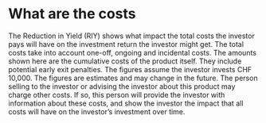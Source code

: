 # What are the costs

The Reduction in Yield (RIY) shows what impact the total costs the investor pays will have on the investment return the investor might get. The total costs take into account one-off, ongoing and incidental costs. The amounts shown here are the cumulative costs of the product itself. They include potential early exit penalties. The figures assume the investor invests CHF 10,000. The figures are estimates and may change in the future. The person selling to the investor or advising the investor about this product may charge other costs. If so, this person will provide the investor with information about these costs, and show the investor the impact that all costs will have on the investor’s investment over time.
